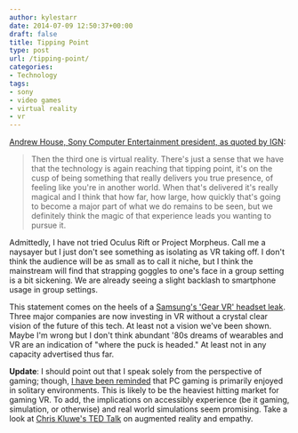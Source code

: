 ```yaml
---
author: kylestarr
date: 2014-07-09 12:50:37+00:00
draft: false
title: Tipping Point
type: post
url: /tipping-point/
categories:
- Technology
tags:
- sony
- video games
- virtual reality
- vr
---
```


[Andrew House, Sony Computer Entertainment president, as quoted by IGN](http://ign.com/articles/2014/07/09/the-future-of-the-ps4-is-built-on-three-key-goals):

> Then the third one is virtual reality. There's just a sense that we have that the technology is again reaching that tipping point, it's on the cusp of being something that really delivers you true presence, of feeling like you're in another world. When that's delivered it's really magical and I think that how far, how large, how quickly that's going to become a major part of what we do remains to be seen, but we definitely think the magic of that experience leads you wanting to pursue it.

Admittedly, I have not tried Oculus Rift or Project Morpheus. Call me a naysayer but I just don't see something as isolating as VR taking off. I don't think the audience will be as small as to call it niche, but I think the mainstream will find that strapping goggles to one's face in a group setting is a bit sickening. We are already seeing a slight backlash to smartphone usage in group settings.

This statement comes on the heels of a [Samsung's 'Gear VR' headset leak](http://www.theverge.com/2014/7/8/5881921/samsung-gear-vr-headset-leaked). Three major companies are now investing in VR without a crystal clear vision of the future of this tech. At least not a vision we've been shown. Maybe I'm wrong but I don't think abundant '80s dreams of wearables and VR are an indication of "where the puck is headed." At least not in any capacity advertised thus far.

**Update**: I should point out that I speak solely from the perspective of gaming; though, [I have been reminded](https://twitter.com/R____d/status/486856119097511936) that PC gaming is primarily enjoyed in solitary environments. This is likely to be the heaviest hitting market for gaming VR. To add, the implications on accessibly experience (be it gaming, simulation, or otherwise) and real world simulations seem promising. Take a look at [Chris Kluwe's TED Talk](https://www.ted.com/talks/chris_kluwe_how_augmented_reality_will_change_sports_and_build_empathy) on augmented reality and empathy.
